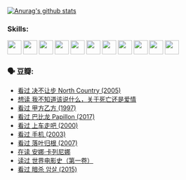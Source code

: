
[![Anurag's github stats](https://github-readme-stats.vercel.app/api?username=w940853815)](https://github.com/anuraghazra/github-readme-stats)

### Skills:

<code><img height="32" src="https://cdn.jsdelivr.net/npm/simple-icons@v5/icons/python.svg"></code>
<code><img height="32" src="https://cdn.jsdelivr.net/npm/simple-icons@v5/icons/javascript.svg"></code>
<code><img height="32" src="https://cdn.jsdelivr.net/npm/simple-icons@v5/icons/django.svg"></code>
<code><img height="32" src="https://cdn.jsdelivr.net/npm/simple-icons@v5/icons/flask.svg"></code>
<code><img height="32" src="https://cdn.jsdelivr.net/npm/simple-icons@v5/icons/vuetify.svg"></code>
<code><img height="32" src="https://cdn.jsdelivr.net/npm/simple-icons@v5/icons/git.svg"></code>
<code><img height="32" src="https://cdn.jsdelivr.net/npm/simple-icons@v5/icons/docker.svg"></code>
<code><img height="32" src="https://cdn.jsdelivr.net/npm/simple-icons@v5/icons/postgresql.svg"></code>
<code><img height="32" src="https://cdn.jsdelivr.net/npm/simple-icons@v5/icons/elasticsearch.svg"></code>
<code><img height="32" src="https://cdn.jsdelivr.net/npm/simple-icons@v5/icons/macos.svg"></code>
<code><img height="32" src="https://cdn.jsdelivr.net/npm/simple-icons@v5/icons/linux.svg"></code>

### 🗣 豆瓣:

<!-- DOUBAN-ACTIVITIES:START -->
- [看过 决不让步 North Country‎ (2005)](https://www.douban.com/people/136069238/status/3660051849/?_i=37518574)
- [想读 我不知道该说什么，关于死亡还是爱情](https://www.douban.com/people/136069238/status/3653363833/?_i=37518574)
- [看过 甲方乙方‎ (1997)](https://www.douban.com/people/136069238/status/3651577723/?_i=37518574)
- [看过 巴比龙 Papillon‎ (2017)](https://www.douban.com/people/136069238/status/3645198699/?_i=37518574)
- [看过 上车走吧‎ (2000)](https://www.douban.com/people/136069238/status/3637719305/?_i=37518574)
- [看过 手机‎ (2003)](https://www.douban.com/people/136069238/status/3637051304/?_i=37518574)
- [看过 落叶归根‎ (2007)](https://www.douban.com/people/136069238/status/3630316395/?_i=37518574)
- [在读 安娜·卡列尼娜](https://www.douban.com/people/136069238/status/3625420280/?_i=37518574)
- [读过 世界电影史（第一卷）](https://www.douban.com/people/136069238/status/3625419209/?_i=37518574)
- [看过 暗杀 암살‎ (2015)](https://www.douban.com/people/136069238/status/3621839871/?_i=37518574)
<!-- DOUBAN-ACTIVITIES:END -->
<!--
**w940853815/w940853815** is a ✨ _special_ ✨ repository because its `README.md` (this file) appears on your GitHub profile.

Here are some ideas to get you started:

- 🔭 I’m currently working on ...
- 🌱 I’m currently learning ...
- 👯 I’m looking to collaborate on ...
- 🤔 I’m looking for help with ...
- 💬 Ask me about ...
- 📫 How to reach me: ...
- 😄 Pronouns: ...
- ⚡ Fun fact: ...
-->

